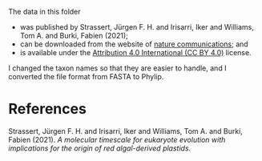 The data in this folder

-   was published by Strassert, Jürgen F. H. and Irisarri, Iker and Williams, Tom A. and Burki, Fabien (2021);
-   can be downloaded from the website of [nature communications](https://www.nature.com/articles/s41467-021-22044-z#Sec15); and
-   is available under the [Attribution 4.0 International (CC BY 4.0)](https://creativecommons.org/licenses/by/4.0/) license.

I changed the taxon names so that they are easier to handle, and I converted the
file format from FASTA to Phylip.


# References

Strassert, Jürgen F. H. and Irisarri, Iker and Williams, Tom A. and Burki, Fabien (2021). *A molecular timescale for eukaryote evolution with implications for the origin of red algal-derived plastids*.

